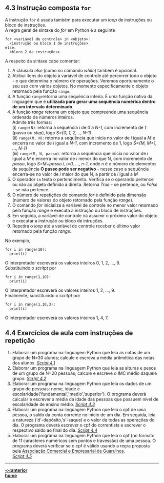 ## 4.3 Instrução composta `for` 
A instrução `for` é usada também para executar um *loop* de instruções ou bloco de instruções.  
A regra geral de sintaxe do *for* em Python é a seguinte  
```
for <variável de controle> in <objeto>:
  <instrução ou bloco 1 de instruções>
else:
  <bloco 2 de instruções>
```
A respeito da sintaxe cabe comentar:
1. A cláusula *else* (como no comando *while*) também é opcional.
2. Atribui itens do objeto à variável de controle até percorrer todo o objeto - o que determina o número de operações. Veremos oportunamente o seu uso com vários objetos. No momento especificamente o objeto retornado pela função `range`.
3. A função `range`retorna uma sequência inteira.
  É uma função nativa da linguagem que é **utilizada para gerar uma sequência numérica dentro de um intervalo determinado**.
4. A função *range* retorna um objeto que compreende uma sequência ordenada de números inteiros.  
  Admite três formas:  
  (i) `range(N)`: retorna a sequência *i* de *0* a *N-1*, com incremento de *1* (passo ou *step*), logo *S={0, 1, 2,..., N-1}*    
  (ii) `range(M, N)`: retorna a sequência que inicia no valor de *i* igual a *M* e encerra no valor de *i* igual a *N-1*, com incremento de 1, logo *S={M, M+1, ..., N-1}*    
  (iii) `range(M, N, passo)`: retorna a sequência que inicia no valor de *i* igual a *M* e encerra no valor de *i* menor do que N, com incremento de *passo*, logo *S=M+passo.i, i=0, ..., n-1*, onde *n* é o número de elementos da sequência
  **O passo pode ser negativo** - nesse caso a sequência encerra-se no valor de *i* maior do que N, a partir de *i* igual a *M*  
5. O operador `in` testa o pertencimento. Verifica se o operando pertence ou não ao objeto definido à direita. Retorna *True* - se pertence, ou *False* - se não pertence.
3. O número de repetições do comando *for* é definido pela dimensão (número de valores do objeto retornado pela função *range*).
4. O comando *for* inicializa a variável de controle no menor valor retornado pela função *range* e executa a instrução ou bloco de instruções.  
5. Em seguida, a variável de controle irá assumir o próximo valor do objeto e executar a instrução ou bloco de intruções.
6. Repetirá o *loop* até a variável de controle receber o último valor retornado pela função *range*.  

No exemplo,  
```
for i in range(10):
  print(i)
```
O interpretador escreverá os valores inteiros 0, 1, 2, ..., 9.  
Substituindo o *scritpt* por  
```
for i in range(1,10):
  print(i)
```
O interpretador escreverá os valores inteiros 1, 2, ..., 9.  
Finalmente, substituindo o *scritpt* por  
```
for i in range(1,10,3):
  print(i)
```
O interpretador escreverá os valores inteiros 1, 4, 7.  

## 4.4 Exercícios de aula com instruções de repetição
1. Elaborar um programa na linguagem Python que leia as notas de um grupo de N=30 alunos; calcule e escreva a média aritmética das notas dos alunos.  [*Script 4.1*](https://github.com/claytonjasilva/prog_exemplos/blob/main/le30Notas.py)   
2. Elaborar um programa na linguagem Python que leia as alturas e pesos de um grupo de N=20 pessoas; calcule e escreve o IMC médio daquele grupo. [*Script 4.2*](https://github.com/claytonjasilva/prog_exemplos/blob/main/calcIMC20pessoas.py)
3. Elaborar um programa na linguagem Python que leia os dados de um grupo de pessoas: nome, idade e escolaridade('fundamental','medio','superior'). O programa deverá calcular e escrever a média da idade das pessoas que possuem nível de escolaridade de ensino médio. [*Script 4.3*](https://github.com/claytonjasilva/prog_exemplos/blob/main/classEscol.py)
4. Elaborar um programa na linguagem Python que leia o cpf de uma pessoa, o saldo da conta corrente no início de um dia. Em seguida, leia a natureza ('d'-depósito,'s'-saque) e o valor de todas as operações do dia. O programa deverá escrever o cpf do correntista e escrever o respectivo saldo ao final do dia. [*Script 4.4*](https://github.com/claytonjasilva/prog_exemplos/blob/main/calcSaldo.py)  
5. Elaborar um programa na linguagem Python que leia o cpf (no formato de 11 caracteres numéricos sem pontos e travessão) de uma pessoa. O programa deverá verificar se o cpf é válido usando a regra proposta pela [Associação Comercial e Empresarial de Guarulhos](https://www.aceguarulhos.com.br/blog/como-saber-se-um-cpf-e-verdadeiro/#gsc.tab=0).  
[*Script 4.5*](https://github.com/claytonjasilva/prog_exemplos/blob/main/testaCPF.py)


___
**[<<anterior](prog_repeticaowhile.md)**  
**[home](https://claytonjasilva.github.io/progPython_aulas.html)**
